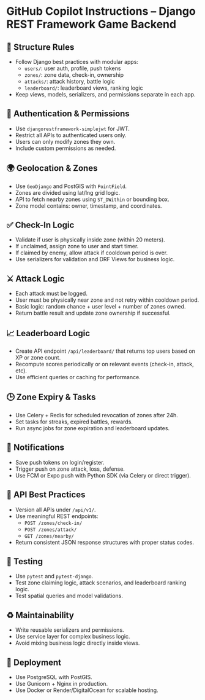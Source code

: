 # GitHub Copilot Instructions – Django REST Framework Game Backend

## 🧱 Structure Rules
- Follow Django best practices with modular apps:
  - `users/`: user auth, profile, push tokens
  - `zones/`: zone data, check-in, ownership
  - `attacks/`: attack history, battle logic
  - `leaderboard/`: leaderboard views, ranking logic
- Keep views, models, serializers, and permissions separate in each app.

## 🔐 Authentication & Permissions
- Use `djangorestframework-simplejwt` for JWT.
- Restrict all APIs to authenticated users only.
- Users can only modify zones they own.
- Include custom permissions as needed.

## 🌍 Geolocation & Zones
- Use `GeoDjango` and PostGIS with `PointField`.
- Zones are divided using lat/lng grid logic.
- API to fetch nearby zones using `ST_DWithin` or bounding box.
- Zone model contains: owner, timestamp, and coordinates.

## ✅ Check-In Logic
- Validate if user is physically inside zone (within 20 meters).
- If unclaimed, assign zone to user and start timer.
- If claimed by enemy, allow attack if cooldown period is over.
- Use serializers for validation and DRF Views for business logic.

## ⚔️ Attack Logic
- Each attack must be logged.
- User must be physically near zone and not retry within cooldown period.
- Basic logic: random chance + user level + number of zones owned.
- Return battle result and update zone ownership if successful.

## 📈 Leaderboard Logic
- Create API endpoint `/api/leaderboard/` that returns top users based on XP or zone count.
- Recompute scores periodically or on relevant events (check-in, attack, etc).
- Use efficient queries or caching for performance.

## 🕒 Zone Expiry & Tasks
- Use Celery + Redis for scheduled revocation of zones after 24h.
- Set tasks for streaks, expired battles, rewards.
- Run async jobs for zone expiration and leaderboard updates.

## 🔔 Notifications
- Save push tokens on login/register.
- Trigger push on zone attack, loss, defense.
- Use FCM or Expo push with Python SDK (via Celery or direct trigger).

## 📑 API Best Practices
- Version all APIs under `/api/v1/`.
- Use meaningful REST endpoints:
  - `POST /zones/check-in/`
  - `POST /zones/attack/`
  - `GET /zones/nearby/`
- Return consistent JSON response structures with proper status codes.

## 🧪 Testing
- Use `pytest` and `pytest-django`.
- Test zone claiming logic, attack scenarios, and leaderboard ranking logic.
- Test spatial queries and model validations.

## ♻️ Maintainability
- Write reusable serializers and permissions.
- Use service layer for complex business logic.
- Avoid mixing business logic directly inside views.

## 🚀 Deployment
- Use PostgreSQL with PostGIS.
- Use Gunicorn + Nginx in production.
- Use Docker or Render/DigitalOcean for scalable hosting.
